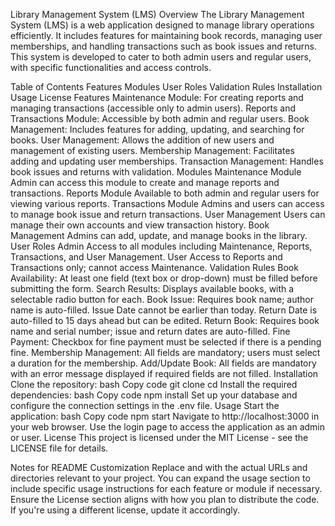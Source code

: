 Library Management System (LMS)
Overview
The Library Management System (LMS) is a web application designed to manage library operations efficiently. It includes features for maintaining book records, managing user memberships, and handling transactions such as book issues and returns. This system is developed to cater to both admin users and regular users, with specific functionalities and access controls.

Table of Contents
Features
Modules
User Roles
Validation Rules
Installation
Usage
License
Features
Maintenance Module: For creating reports and managing transactions (accessible only to admin users).
Reports and Transactions Module: Accessible by both admin and regular users.
Book Management: Includes features for adding, updating, and searching for books.
User Management: Allows the addition of new users and management of existing users.
Membership Management: Facilitates adding and updating user memberships.
Transaction Management: Handles book issues and returns with validation.
Modules
Maintenance Module
Admin can access this module to create and manage reports and transactions.
Reports Module
Available to both admin and regular users for viewing various reports.
Transactions Module
Admins and users can access to manage book issue and return transactions.
User Management
Users can manage their own accounts and view transaction history.
Book Management
Admins can add, update, and manage books in the library.
User Roles
Admin
Access to all modules including Maintenance, Reports, Transactions, and User Management.
User
Access to Reports and Transactions only; cannot access Maintenance.
Validation Rules
Book Availability: At least one field (text box or drop-down) must be filled before submitting the form.
Search Results: Displays available books, with a selectable radio button for each.
Book Issue: Requires book name; author name is auto-filled.
Issue Date cannot be earlier than today.
Return Date is auto-filled to 15 days ahead but can be edited.
Return Book: Requires book name and serial number; issue and return dates are auto-filled.
Fine Payment: Checkbox for fine payment must be selected if there is a pending fine.
Membership Management: All fields are mandatory; users must select a duration for the membership.
Add/Update Book: All fields are mandatory with an error message displayed if required fields are not filled.
Installation
Clone the repository:
bash
Copy code
git clone <repository-url>
cd <project-directory>
Install the required dependencies:
bash
Copy code
npm install
Set up your database and configure the connection settings in the .env file.
Usage
Start the application:
bash
Copy code
npm start
Navigate to http://localhost:3000 in your web browser.
Use the login page to access the application as an admin or user.
License
This project is licensed under the MIT License - see the LICENSE file for details.

Notes for README Customization
Replace <repository-url> and <project-directory> with the actual URLs and directories relevant to your project.
You can expand the usage section to include specific usage instructions for each feature or module if necessary.
Ensure the License section aligns with how you plan to distribute the code. If you're using a different license, update it accordingly.
